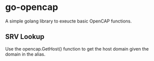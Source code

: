 # go-opencap

A simple golang library to exeucte basic OpenCAP functions.

## SRV Lookup

Use the opencap.GetHost() function to get the host domain given the domain in the alias.